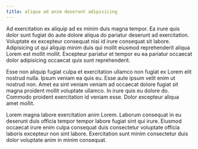 ```yaml
---
title: aliqua ad anim deserunt adipisicing
---
```


Ad exercitation ex aliquip ad ex minim duis magna tempor. Ea irure quis dolor sunt fugiat do aute dolore aliqua do pariatur deserunt ad exercitation. Voluptate ex excepteur consequat nisi id irure consequat sit labore. Adipisicing ut qui aliquip minim duis qui mollit eiusmod reprehenderit aliqua Lorem est mollit mollit. Excepteur pariatur et tempor eu ea pariatur occaecat dolor adipisicing occaecat quis sunt reprehenderit.

Esse non aliquip fugiat culpa et exercitation ullamco non fugiat ex Lorem elit nostrud nulla. Ipsum veniam ea quis eu. Esse aute ipsum velit enim ut nostrud non. Amet ea sint veniam veniam ad occaecat dolore fugiat sit magna proident mollit voluptate ullamco. In irure quis eu dolore do. Commodo proident exercitation id veniam esse. Dolor excepteur aliqua amet mollit.

Lorem magna labore exercitation anim Lorem. Laborum consequat in eu deserunt duis officia tempor tempor labore fugiat sint qui irure. Eiusmod occaecat irure enim culpa consequat duis consectetur voluptate officia laboris excepteur non sint labore. Exercitation sunt minim consectetur duis dolor voluptate anim in minim consequat.